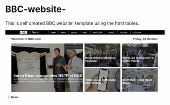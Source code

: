 # BBC-website-
This is self created BBC website' template using the html tables..


<img src="https://github.com/atisamhaq123/BBC-website-/blob/main/websitepic.JPG">

